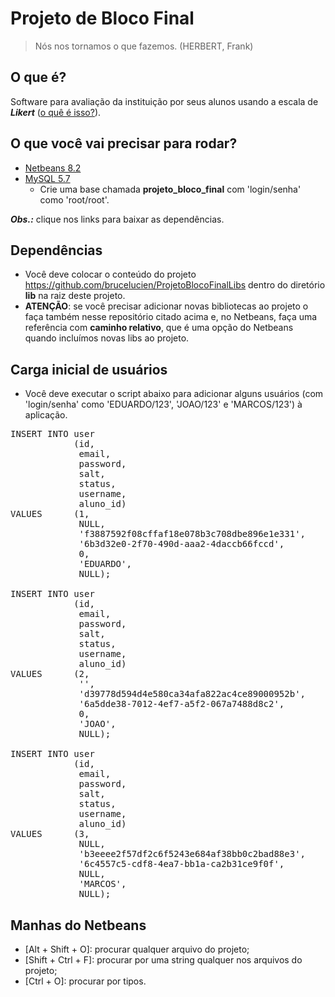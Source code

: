 # Projeto de Bloco Final

> Nós nos tornamos o que fazemos. (HERBERT, Frank)
 
## O que é?

Software para avaliação da instituição por seus alunos usando a escala de ***Likert*** ([o quê é isso?](https://pt.wikipedia.org/wiki/Escala_Likert)).

## O que você vai precisar para rodar?

 - [Netbeans 8.2](https://netbeans.org/downloads/)
 - [MySQL 5.7](https://dev.mysql.com/downloads/mysql/)
	 - Crie uma base chamada **projeto_bloco_final** com 'login/senha' como 'root/root'.

***Obs.:*** clique nos links para baixar as dependências.

## Dependências

 - Você deve colocar o conteúdo do projeto https://github.com/brucelucien/ProjetoBlocoFinalLibs dentro do diretório **lib** na raiz deste projeto.
 - **ATENÇÃO**: se você precisar adicionar novas bibliotecas ao projeto o faça também nesse repositório citado acima e, no Netbeans, faça uma referência com **caminho relativo**, que é uma opção do Netbeans quando incluímos novas libs ao projeto.

## Carga inicial de usuários

  - Você deve executar o script abaixo para adicionar alguns usuários (com 'login/senha' como 'EDUARDO/123', 'JOAO/123' e 'MARCOS/123') à aplicação.

<pre>
INSERT INTO user 
            (id, 
             email, 
             password, 
             salt, 
             status, 
             username, 
             aluno_id) 
VALUES      (1, 
             NULL, 
             'f3887592f08cffaf18e078b3c708dbe896e1e331', 
             '6b3d32e0-2f70-490d-aaa2-4daccb66fccd', 
             0, 
             'EDUARDO', 
             NULL); 

INSERT INTO user 
            (id, 
             email, 
             password, 
             salt, 
             status, 
             username, 
             aluno_id) 
VALUES      (2, 
             '', 
             'd39778d594d4e580ca34afa822ac4ce89000952b', 
             '6a5dde38-7012-4ef7-a5f2-067a7488d8c2', 
             0, 
             'JOAO', 
             NULL); 

INSERT INTO user 
            (id, 
             email, 
             password, 
             salt, 
             status, 
             username, 
             aluno_id) 
VALUES      (3, 
             NULL, 
             'b3eeee2f57df2c6f5243e684af38bb0c2bad88e3', 
             '6c4557c5-cdf8-4ea7-bb1a-ca2b31ce9f0f', 
             NULL, 
             'MARCOS', 
             NULL); 
</pre>

## Manhas do Netbeans

  - [Alt + Shift + O]: procurar qualquer arquivo do projeto;
  - [Shift + Ctrl + F]: procurar por uma string qualquer nos arquivos do projeto;
  - [Ctrl + O]: procurar por tipos.